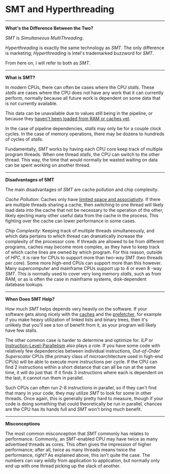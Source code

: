 # SMT and Hyperthreading

---

**What's the Difference Between the Two?**

*SMT* is *Simultaneous MultiThreading*.

*Hyperthreading* is exactly the same technology as *SMT*. The only difference is marketing; *Hyperthreading* is Intel's trademarked buzzword for *SMT*.

From here on, I will refer to both as *SMT*.

---

**What is SMT?**

In modern CPUs, there can often be cases where the CPU *stalls*. These *stalls* are cases where the CPU does not have any work that it can currently perform, normally because all future work is dependent on some data that is not currently available.

This data can be unavailable due to values still being in the pipeline, or because they [haven't been loaded from RAM or caches yet](../Memory/whycaches.md).

In the case of pipeline dependencies, *stalls* may only be for a couple clock cycles. In the case of memory operations, there may be dozens to hundreds of cycles of *stalls*.

Fundamentally, *SMT* works by having each CPU core keep track of multiple program threads. When one thread *stalls*, the CPU can switch to the other thread. This way, the time that would normally be wasted waiting on data can be spent working on another thread.

---

**Disadvantages of SMT**

The main disadvantages of *SMT* are cache pollution and chip complexity.

*Cache Pollution*: Caches only have [limited space and associativity](../Memory/caches.md). If there are multiple threads sharing a cache, then switching to one thread will likely load data into the cache that not be necessary to the operation of the other, likely ejecting many other useful data from the cache in the process. This fighting over the cache can lower performance in some cases.

*Chip Complexity*: Keeping track of multiple threads simultaneously, and which data pertains to which thread can dramatically increase the complexity of the processor core. If threads are allowed to be from different programs, caches may become more complex, as they have to keep track of which cache lines are owned by which program. For this reason, outside of *HPC*, it is rare for CPUs to support more than two-way SMT (two threads per core). Some more high-end CPUs can support more than this however. Many supercomputer and mainframe CPUs support up to 4 or even 8 -way *SMT*. This is normally used to cover very long memory *stalls*, such as from RAM, or as is often the case in mainframe systems, disk-dependent database lookups.

---

**When Does SMT Help?**

How much *SMT* helps depends very heavily on the software. If your software gets along nicely with the [caches](../Memory/caches.md) and the [prefetcher](../Memory/prefetch.md), for example if you make heavy utilization of linked lists and binary trees, then it's unlikely that you'll see a ton of benefit from it, as your program will likely have few stalls.

The other common case is harder to determine and optimize for. *ILP* or [Instruction-Level-Parallelism](ipcandilp.md) also plays a role. If you have some code with relatively few dependencies between individual instructions, *Out-of-Order Superscalar* CPUs (the primary class of microarchitecture used in high-end CPUs) will be able to execute more instructions per cycle. If the CPU can find 2 instructions within a short distance that can all be run at the same time, it will do just that. If it finds 3 instructions where each is dependent on the last, it cannot run them in parallel.

Such CPUs can often run 2-8 instructions in parallel, so if they can't find that many in your code, they may utilize *SMT* to look for some in other threads. Once again, this is generally pretty hard to measure, though if your code is doing something that could theoretically be run in parallel, chances are the CPU has its hands full and *SMT* won't bring much benefit.

---

**Misconceptions**

The most common misconception that *SMT* commonly has relates to performance. Commonly, an *SMT*-enabled CPU may have twice as many advertised threads as cores. This often gives the impression of higher performance; after all, twice as many threads means twice the performance, *right?* As explained above, this isn't quite the case. The numbers can vary wildly from application to application, but normally only end up with one thread picking up the slack of another.
